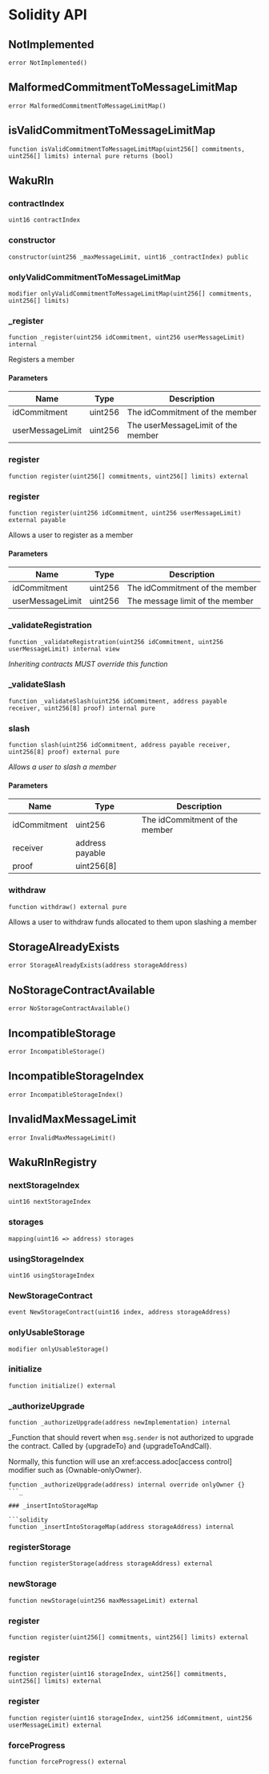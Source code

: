 # Solidity API

## NotImplemented

```solidity
error NotImplemented()
```

## MalformedCommitmentToMessageLimitMap

```solidity
error MalformedCommitmentToMessageLimitMap()
```

## isValidCommitmentToMessageLimitMap

```solidity
function isValidCommitmentToMessageLimitMap(uint256[] commitments, uint256[] limits) internal pure returns (bool)
```

## WakuRln

### contractIndex

```solidity
uint16 contractIndex
```

### constructor

```solidity
constructor(uint256 _maxMessageLimit, uint16 _contractIndex) public
```

### onlyValidCommitmentToMessageLimitMap

```solidity
modifier onlyValidCommitmentToMessageLimitMap(uint256[] commitments, uint256[] limits)
```

### \_register

```solidity
function _register(uint256 idCommitment, uint256 userMessageLimit) internal
```

Registers a member

#### Parameters

| Name             | Type    | Description                        |
| ---------------- | ------- | ---------------------------------- |
| idCommitment     | uint256 | The idCommitment of the member     |
| userMessageLimit | uint256 | The userMessageLimit of the member |

### register

```solidity
function register(uint256[] commitments, uint256[] limits) external
```

### register

```solidity
function register(uint256 idCommitment, uint256 userMessageLimit) external payable
```

Allows a user to register as a member

#### Parameters

| Name             | Type    | Description                     |
| ---------------- | ------- | ------------------------------- |
| idCommitment     | uint256 | The idCommitment of the member  |
| userMessageLimit | uint256 | The message limit of the member |

### \_validateRegistration

```solidity
function _validateRegistration(uint256 idCommitment, uint256 userMessageLimit) internal view
```

_Inheriting contracts MUST override this function_

### \_validateSlash

```solidity
function _validateSlash(uint256 idCommitment, address payable receiver, uint256[8] proof) internal pure
```

### slash

```solidity
function slash(uint256 idCommitment, address payable receiver, uint256[8] proof) external pure
```

_Allows a user to slash a member_

#### Parameters

| Name         | Type            | Description                    |
| ------------ | --------------- | ------------------------------ |
| idCommitment | uint256         | The idCommitment of the member |
| receiver     | address payable |                                |
| proof        | uint256[8]      |                                |

### withdraw

```solidity
function withdraw() external pure
```

Allows a user to withdraw funds allocated to them upon slashing a member

## StorageAlreadyExists

```solidity
error StorageAlreadyExists(address storageAddress)
```

## NoStorageContractAvailable

```solidity
error NoStorageContractAvailable()
```

## IncompatibleStorage

```solidity
error IncompatibleStorage()
```

## IncompatibleStorageIndex

```solidity
error IncompatibleStorageIndex()
```

## InvalidMaxMessageLimit

```solidity
error InvalidMaxMessageLimit()
```

## WakuRlnRegistry

### nextStorageIndex

```solidity
uint16 nextStorageIndex
```

### storages

```solidity
mapping(uint16 => address) storages
```

### usingStorageIndex

```solidity
uint16 usingStorageIndex
```

### NewStorageContract

```solidity
event NewStorageContract(uint16 index, address storageAddress)
```

### onlyUsableStorage

```solidity
modifier onlyUsableStorage()
```

### initialize

```solidity
function initialize() external
```

### \_authorizeUpgrade

```solidity
function _authorizeUpgrade(address newImplementation) internal
```

\_Function that should revert when `msg.sender` is not authorized to upgrade the contract. Called by
{upgradeTo} and {upgradeToAndCall}.

Normally, this function will use an xref:access.adoc[access control] modifier such as {Ownable-onlyOwner}.

````solidity
function _authorizeUpgrade(address) internal override onlyOwner {}
```_

### _insertIntoStorageMap

```solidity
function _insertIntoStorageMap(address storageAddress) internal
````

### registerStorage

```solidity
function registerStorage(address storageAddress) external
```

### newStorage

```solidity
function newStorage(uint256 maxMessageLimit) external
```

### register

```solidity
function register(uint256[] commitments, uint256[] limits) external
```

### register

```solidity
function register(uint16 storageIndex, uint256[] commitments, uint256[] limits) external
```

### register

```solidity
function register(uint16 storageIndex, uint256 idCommitment, uint256 userMessageLimit) external
```

### forceProgress

```solidity
function forceProgress() external
```
